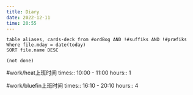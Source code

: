 ```yaml
---
title: Diary
date: 2022-12-11
time: 20:55
---
```


```dataview
table aliases, cards-deck from #ordBog AND !#suffiks AND !#præfiks Where file.mday = date(today)
SORT file.name DESC
```

```tasks
(not done)
```

#work/heat上班时间 
times:: 10:00 - 11:00
hours:: 1

#work/bluefin上班时间 
times:: 16:10 - 20:10
hours:: 4